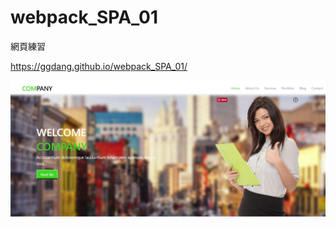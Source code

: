 # webpack_SPA_01
網頁練習

https://ggdang.github.io/webpack_SPA_01/

![Alt text](/src/images/icon/fb_img.jpg)
